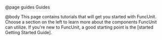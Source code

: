 @page guides Guides

@body
This page contains tutorials that will get you started with FuncUnit. Choose a section on the left to learn more about the components FuncUnit can utilize. If you're new to FuncUnit, a good starting point is the [started Getting Started Guide].
